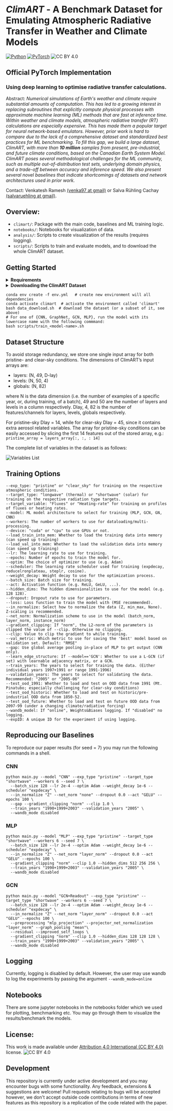 # ***ClimART*** - A Benchmark Dataset for Emulating Atmospheric Radiative Transfer in Weather and Climate Models
<a href="https://pytorch.org/get-started/locally/"><img alt="Python" src="https://img.shields.io/badge/-Python 3.7--3.9-blue?style=for-the-badge&logo=python&logoColor=white"></a>
<a href="https://pytorch.org/get-started/locally/"><img alt="PyTorch" src="https://img.shields.io/badge/-PyTorch 1.8.1+-ee4c2c?style=for-the-badge&logo=pytorch&logoColor=white"></a>
![CC BY 4.0][cc-by-image]

[cc-by-image]: https://i.creativecommons.org/l/by/4.0/88x31.png
[cc-by-shield]: https://img.shields.io/badge/License-CC%20BY%204.0-lightgrey.svg

## Official PyTorch Implementation

### Using deep learning to optimise radiative transfer calculations.

Abstract:   *Numerical simulations of Earth's weather and climate require substantial amounts of computation. This has led to a growing interest in replacing subroutines that explicitly compute physical processes with approximate machine learning (ML) methods that are fast at inference time. Within weather and climate models, atmospheric radiative transfer (RT) calculations are especially expensive.  This has made them a popular target for neural network-based emulators. However, prior work is hard to compare due to the lack of a comprehensive dataset and standardized best practices for ML benchmarking. To fill this gap, we build a large dataset, ClimART, with more than **10 million** samples from present, pre-industrial, and future climate conditions, based on the Canadian Earth System Model.
ClimART poses several methodological challenges for the ML community, such as multiple out-of-distribution test sets, underlying domain physics, and a trade-off between accuracy and inference speed. We also present several novel baselines that indicate shortcomings of datasets and network architectures used in prior work.*

Contact: Venkatesh Ramesh [(venka97 at gmail)](mailto:venka97@gmail.com) or Salva Rühling Cachay [(salvaruehling at gmail)](mailto:salvaruehling@gmail.com). <br>

## Overview:

* ``climart/``: Package with the main code, baselines and ML training logic.
* ``notebooks/``: Notebooks for visualization of data.
* ``analysis/``: Scripts to create visualization of the results (requires logging).
* ``scripts/``: Scripts to train and evaluate models, and to download the whole ClimART dataset.

## Getting Started
<details><p>
    <summary><b> Requirements</b></summary>
    <br><div class="boxed"><ul>
    <li>Linux and Windows are supported, but we recommend Linux for performance and compatibility reasons.</li>
    <li>NVIDIA GPUs with at least 8 GB of memory and system with 12 GB RAM (More RAM is required if training with --load_train_into_mem option which allows for faster training). We have done all testing and development using NVIDIA V100 GPUs.</li> 
    <li>64-bit Python >=3.7 and PyTorch >=1.8.1. See [https://pytorch.org/](https://pytorch.org/) for PyTorch install instructions.</li> 
    <li>Python libraries mentioned in ``env.yml`` file, see Getting Started (Need to have miniconda/conda installed).</li> 
    </ul></div>
</details>

<details><p>
    <summary><b> Downloading the ClimART Dataset </b></summary>
    <br>
    <div class="boxed">
    By default, only a subset of CLimART is downloaded.
    To download the train/val/test years you want, please change the loop in ``data_download.sh.`` appropriately.
    To download the whole ClimART dataset, you can simply run 
    
    bash scripts/download_climart_full.sh 
   </div>
</details>


    conda env create -f env.yml   # create new environment will all dependencies
    conda activate climart  # activate the environment called 'climart'
    bash data_download.sh  # download the dataset (or a subset of it, see above)
    # For one of {CNN, GraphNet, GCN, MLP}, run the model with its lowercase name with the following commmand:
    bash scripts/train_<model-name>.sh


## Dataset Structure

To avoid storage redundancy, we store one single input array for both pristine- and clear-sky conditions. The dimensions of ClimART’s input arrays are:
<ul>
<li>layers: (N, 49, D-lay) </li>
<li>levels: (N, 50, 4) </li>
<li>globals: (N, 82) </li>
</ul>

where N is the data dimension (i.e. the number of examples of a specific year, or, during training, of a batch),
 49 and 50 are the number of layers and levels in a column respectively. Dlay, 4, 82 is the number of features/channels for layers, levels, globals respectively. 

For pristine-sky Dlay = 14, while for clear-sky Dlay = 45, since it contains extra aerosol related variables. The array for pristine-sky conditions can be easily accessed by slicing the first 14 features out of the stored array, e.g.:
```      pristine_array = layers_array[:, :, : 14] ```

The complete list of variables in the dataset is as follows: </br>

![Variables List](./images/variable_table.png)

## Training Options

```
--exp_type: "pristine" or "clear_sky" for training on the respective atmospheric conditions.
--target_type: "longwave" (thermal) or "shortwave" (solar) for training on the respective radiation type targets.
--target_variable: "Fluxes" or "Heating-rate" for training on profiles of fluxes or heating rates.
--model: ML model architecture to select for training (MLP, GCN, GN, CNN)
--workers: The number of workers to use for dataloading/multi-processing.
--device: "cuda" or "cpu" to use GPUs or not.
--load_train_into_mem: Whether to load the training data into memory (can speed up training)
--load_val_into_mem: Whether to load the validation data into memory (can speed up training)
--lr: The learning rate to use for training.
--epochs: Number of epochs to train the model for.
--optim: The choice of optimizer to use (e.g. Adam)
--scheduler: The learning rate scheduler used for training (expdecay, reducelronplateau, steplr, cosine).
--weight_decay: Weight decay to use for the optimization process.
--batch_size: Batch size for training.
--act: Activation function (e.g. ReLU, GeLU, ...).
--hidden_dims: The hidden dimensionalities to use for the model (e.g. 128 128).
--dropout: Dropout rate to use for parameters.
--loss: Loss function to train the model with (MSE recommended).
--in_normalize: Select how to normalize the data (Z, min_max, None). Z-scaling is recommended.
--net_norm: Normalization scheme to use in the model (batch_norm, layer_norm, instance_norm)
--gradient_clipping: If "norm", the L2-norm of the parameters is clipped the value of --clip. Otherwise no clipping.
--clip: Value to clip the gradient to while training.
--val_metric: Which metric to use for saving the 'best' model based on validation set. Default: "RMSE"
--gap: Use global average pooling in-place of MLP to get output (CNN only).
--learn_edge_structure: If --model=='GCN': Whether to use a L-GCN (if set) with learnable adjacency matrix, or a GCN.
--train_years: The years to select for training the data. (Either individual years 1997+1991 or range 1991-1996)
--validation_years: The years to select for validating the data. Recommended: "2005" or "2005-06" 
--test_ood_1991: Whether to load and test on OOD data from 1991 (Mt. Pinatubo; especially challenging for clear-sky conditions)
--test_ood_historic: Whether to load and test on historic/pre-industrial OOD data from 1850-52.
--test_ood_future: Whether to load and test on future OOD data from 2097-99 (under a changing climate/radiative forcing)
--wandb_model: If "online", Weights&Biases logging. If "disabled" no logging.
--expID: A unique ID for the experiment if using logging.

```

## Reproducing our Baselines

To reproduce our paper results (for seed = 7) you may run the following commands in a shell. 
    
### CNN

```
python main.py --model "CNN" --exp_type "pristine" --target_type "shortwave" --workers 6 --seed 7 \
  --batch_size 128 --lr 2e-4 --optim Adam --weight_decay 1e-6 --scheduler "expdecay" \
  --in_normalize "Z" --net_norm "none" --dropout 0.0 --act "GELU" --epochs 100 \
  --gap --gradient_clipping "norm" --clip 1.0 \
  --train_years "1990+1999+2003" --validation_years "2005" \
  --wandb_mode disabled
```

### MLP 

```
python main.py --model "MLP" --exp_type "pristine" --target_type "shortwave" --workers 6 --seed 7 \
  --batch_size 128 --lr 2e-4 --optim Adam --weight_decay 1e-6 --scheduler "expdecay" \
  --in_normalize "Z" --net_norm "layer_norm" --dropout 0.0 --act "GELU" --epochs 100 \
  --gradient_clipping "norm" --clip 1.0 --hidden_dims 512 256 256 \
  --train_years "1990+1999+2003" --validation_years "2005" \
  --wandb_mode disabled
```

### GCN

```
python main.py --model "GCN+Readout" --exp_type "pristine" --target_type "shortwave" --workers 6 --seed 7 \
  --batch_size 128 --lr 2e-4 --optim Adam --weight_decay 1e-6 --scheduler "expdecay" \
  --in_normalize "Z" --net_norm "layer_norm" --dropout 0.0 --act "GELU" --epochs 100 \
  --preprocessing "mlp_projection" --projector_net_normalization "layer_norm" --graph_pooling "mean"\
  --residual --improved_self_loops \
  --gradient_clipping "norm" --clip 1.0 --hidden_dims 128 128 128 \  
  --train_years "1990+1999+2003" --validation_years "2005" \
  --wandb_mode disabled
```

## Logging

Currently, logging is disabled by default. However, the user may use wandb to log the experiments by passing the argument ``--wandb_mode=online``

## Notebooks

There are some jupyter notebooks in the notebooks folder which we used for plotting, benchmarking etc. You may go through them to visualize the results/benchmark the models.

## License: 
This work is made available under [Attribution 4.0 International (CC BY 4.0)](https://creativecommons.org/licenses/by/4.0/legalcode) license. ![CC BY 4.0][cc-by-shield]

## Development

This repository is currently under active development and you may encounter bugs with some functionality. 
Any feedback, extensions & suggestions are welcome!
Pull requests relating to bugs will be accepted however, we don't accept outside code contributions in 
terms of new features as this repository is a replication of the code related with the paper. 
